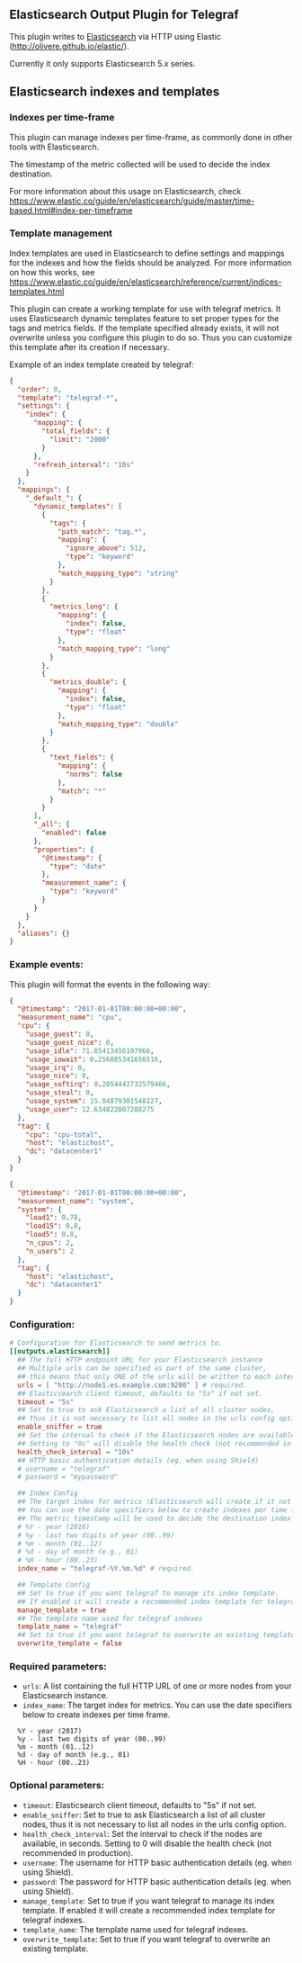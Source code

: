 ## Elasticsearch Output Plugin for Telegraf

This plugin writes to [Elasticsearch](https://www.elastic.co) via HTTP using Elastic (http://olivere.github.io/elastic/).

Currently it only supports Elasticsearch 5.x series.

## Elasticsearch indexes and templates

### Indexes per time-frame

This plugin can manage indexes per time-frame, as commonly done in other tools with Elasticsearch.

The timestamp of the metric collected will be used to decide the index destination.

For more information about this usage on Elasticsearch, check https://www.elastic.co/guide/en/elasticsearch/guide/master/time-based.html#index-per-timeframe

### Template management

Index templates are used in Elasticsearch to define settings and mappings for the indexes and how the fields should be analyzed.
For more information on how this works, see https://www.elastic.co/guide/en/elasticsearch/reference/current/indices-templates.html

This plugin can create a working template for use with telegraf metrics. It uses Elasticsearch dynamic templates feature to set proper types for the tags and metrics fields.
If the template specified already exists, it will not overwrite unless you configure this plugin to do so. Thus you can customize this template after its creation if necessary.

Example of an index template created by telegraf:

```json
{
  "order": 0,
  "template": "telegraf-*",
  "settings": {
    "index": {
      "mapping": {
        "total_fields": {
          "limit": "2000"
        }
      },
      "refresh_interval": "10s"
    }
  },
  "mappings": {
    "_default_": {
      "dynamic_templates": [
        {
          "tags": {
            "path_match": "tag.*",
            "mapping": {
              "ignore_above": 512,
              "type": "keyword"
            },
            "match_mapping_type": "string"
          }
        },
        {
          "metrics_long": {
            "mapping": {
              "index": false,
              "type": "float"
            },
            "match_mapping_type": "long"
          }
        },
        {
          "metrics_double": {
            "mapping": {
              "index": false,
              "type": "float"
            },
            "match_mapping_type": "double"
          }
        },
        {
          "text_fields": {
            "mapping": {
              "norms": false
            },
            "match": "*"
          }
        }
      ],
      "_all": {
        "enabled": false
      },
      "properties": {
        "@timestamp": {
          "type": "date"
        },
        "measurement_name": {
          "type": "keyword"
        }
      }
    }
  },
  "aliases": {}
}

```

### Example events:

This plugin will format the events in the following way:

```json
{
  "@timestamp": "2017-01-01T00:00:00+00:00",
  "measurement_name": "cpu",
  "cpu": {
    "usage_guest": 0,
    "usage_guest_nice": 0,
    "usage_idle": 71.85413456197966,
    "usage_iowait": 0.256805341656516,
    "usage_irq": 0,
    "usage_nice": 0,
    "usage_softirq": 0.2054442732579466,
    "usage_steal": 0,
    "usage_system": 15.04879301548127,
    "usage_user": 12.634822807288275
  },
  "tag": {
    "cpu": "cpu-total",
    "host": "elastichost",
    "dc": "datacenter1"
  }
}
```

```json
{
  "@timestamp": "2017-01-01T00:00:00+00:00",
  "measurement_name": "system",
  "system": {
    "load1": 0.78,
    "load15": 0.8,
    "load5": 0.8,
    "n_cpus": 2,
    "n_users": 2
  },
  "tag": {
    "host": "elastichost",
    "dc": "datacenter1"
  }
}
```

### Configuration:

```toml
# Configuration for Elasticsearch to send metrics to.
[[outputs.elasticsearch]]
  ## The full HTTP endpoint URL for your Elasticsearch instance
  ## Multiple urls can be specified as part of the same cluster,
  ## this means that only ONE of the urls will be written to each interval.
  urls = [ "http://node1.es.example.com:9200" ] # required.
  ## Elasticsearch client timeout, defaults to "5s" if not set.
  timeout = "5s"
  ## Set to true to ask Elasticsearch a list of all cluster nodes,
  ## thus it is not necessary to list all nodes in the urls config option
  enable_sniffer = true
  ## Set the interval to check if the Elasticsearch nodes are available
  ## Setting to "0s" will disable the health check (not recommended in production)
  health_check_interval = "10s"
  ## HTTP basic authentication details (eg. when using Shield)
  # username = "telegraf"
  # password = "mypassword"

  ## Index Config
  ## The target index for metrics (Elasticsearch will create if it not exists).
  ## You can use the date specifiers below to create indexes per time frame.
  ## The metric timestamp will be used to decide the destination index name
  # %Y - year (2016)
  # %y - last two digits of year (00..99)
  # %m - month (01..12)
  # %d - day of month (e.g., 01)
  # %H - hour (00..23)
  index_name = "telegraf-%Y.%m.%d" # required.

  ## Template Config
  ## Set to true if you want telegraf to manage its index template.
  ## If enabled it will create a recommended index template for telegraf indexes
  manage_template = true
  ## The template name used for telegraf indexes
  template_name = "telegraf"
  ## Set to true if you want telegraf to overwrite an existing template
  overwrite_template = false
```

### Required parameters:

* `urls`: A list containing the full HTTP URL of one or more nodes from your Elasticsearch instance.
* `index_name`: The target index for metrics. You can use the date specifiers below to create indexes per time frame.

``` 
  %Y - year (2017)
  %y - last two digits of year (00..99)
  %m - month (01..12)
  %d - day of month (e.g., 01)
  %H - hour (00..23)
```

### Optional parameters:
* `timeout`: Elasticsearch client timeout, defaults to "5s" if not set.
* `enable_sniffer`: Set to true to ask Elasticsearch a list of all cluster nodes, thus it is not necessary to list all nodes in the urls config option.
* `health_check_interval`: Set the interval to check if the nodes are available, in seconds. Setting to 0 will disable the health check (not recommended in production).
* `username`: The username for HTTP basic authentication details (eg. when using Shield).
* `password`: The password for HTTP basic authentication details (eg. when using Shield).
* `manage_template`: Set to true if you want telegraf to manage its index template. If enabled it will create a recommended index template for telegraf indexes.
* `template_name`: The template name used for telegraf indexes.
* `overwrite_template`: Set to true if you want telegraf to overwrite an existing template.
